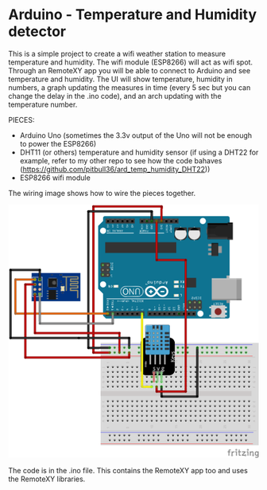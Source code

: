# Arduino - Temperature and Humidity detector

This is a simple project to create a wifi weather station to measure temperature and humidity.
The wifi module (ESP8266) will act as wifi spot. Through an RemoteXY app you will be able to connect to Arduino and see temperature and humidity.
The UI will show temperature, humidity in numbers, a graph updating the measures in time (every 5 sec but you can change the delay in the .ino code),
and an arch updating with the temperature number.

PIECES:

- Arduino Uno (sometimes the 3.3v output of the Uno will not be enough to power the ESP8266)
- DHT11 (or others) temperature and humidity sensor (if using a DHT22 for example, refer to my other repo to see how the code bahaves (https://github.com/pitbull36/ard_temp_humidity_DHT22))
- ESP8266 wifi module

The wiring image shows how to wire the pieces together. 

![alt text](https://github.com/pitbull36/wifi_weather_station/blob/master/wifi_weather_station.png?raw=true)

The code is in the .ino file. This contains the RemoteXY app too and uses the RemoteXY libraries.
